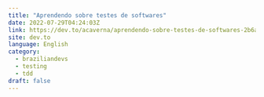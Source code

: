 ```yaml
---
title: "Aprendendo sobre testes de softwares"
date: 2022-07-29T04:24:03Z
link: https://dev.to/acaverna/aprendendo-sobre-testes-de-softwares-2b6a?utm_medium=RSS&utm_source=news.12bit.vn
site: dev.to
language: English
category:
  - braziliandevs
  - testing
  - tdd
draft: false
---
```

